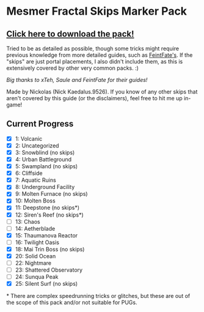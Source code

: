 # Mesmer Fractal Skips Marker Pack

## **[Click here to download the pack!](https://github.com/Kaedalus/Mesmer-Fractal-Skips/releases/latest/download/MesmerFractalSkips.taco)**

Tried to be as detailed as possible, though some tricks might require previous knowledge from more detailed guides, such as [FeintFate's](https://www.youtube.com/watch?v=4ZqZbggL_0o). If the "skips" are just portal placements, I also didn't include them, as this is extensively covered by other very common packs. :)

*Big thanks to xTeh, Saule and FeintFate for their guides!*

Made by Nickolas (Nick Kaedalus.9526). If you know of any other skips that aren't covered by this guide (or the disclaimers), feel free to hit me up in-game!

## Current Progress

- [x] 1: Volcanic
- [x] 2: Uncategorized
- [x] 3: Snowblind (no skips)
- [x] 4: Urban Battleground
- [x] 5: Swampland (no skips)
- [x] 6: Cliffside
- [x] 7: Aquatic Ruins
- [x] 8: Underground Facility
- [x] 9: Molten Furnace (no skips)
- [x] 10: Molten Boss
- [x] 11: Deepstone (no skips*)
- [x] 12: Siren's Reef (no skips*)
- [ ] 13: Chaos
- [ ] 14: Aetherblade
- [x] 15: Thaumanova Reactor
- [ ] 16: Twilight Oasis
- [x] 18: Mai Trin Boss (no skips)
- [x] 20: Solid Ocean
- [ ] 22: Nightmare
- [ ] 23: Shattered Observatory
- [ ] 24: Sunqua Peak
- [x] 25: Silent Surf (no skips)

\* There are complex speedrunning tricks or glitches, but these are out of the scope of this pack and/or not suitable for PUGs.
